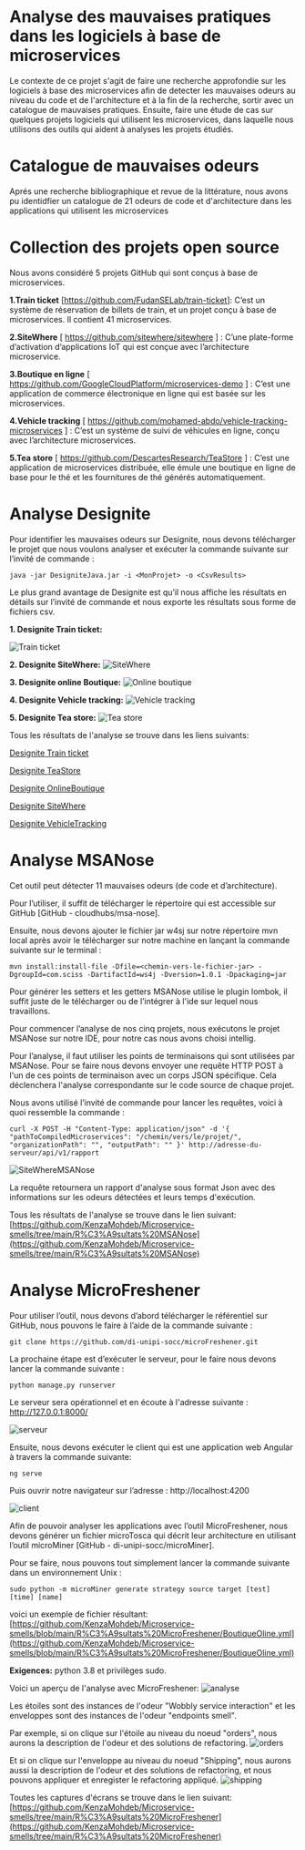 # Analyse des mauvaises pratiques dans les logiciels à base de microservices

Le contexte de ce projet s'agit de faire une recherche approfondie sur les logiciels à base des microservices afin de detecter les mauvaises odeurs au niveau du code et de l'architecture et à la fin de la recherche, sortir avec un catalogue de mauvaises pratiques. Ensuite, faire une étude de cas sur quelques projets logiciels qui utilisent les microservices, dans laquelle nous utilisons des outils qui aident à analyses les projets étudiés.

# Catalogue de mauvaises odeurs
Aprés une recherche bibliographique et revue de la littérature, nous avons pu identidfier un catalogue de 21 odeurs de code et d'architecture dans les applications qui utilisent les microservices

# Collection des projets open source

Nous avons considéré 5 projets GitHub qui sont conçus à base de microservices.

**1.Train ticket** [https://github.com/FudanSELab/train-ticket]: C’est un système de réservation de billets de train, et un projet conçu à base de microservices. Il contient 41 microservices. 

**2.SiteWhere** [ https://github.com/sitewhere/sitewhere ] : C’une plate-forme d’activation d’applications IoT qui est conçue avec l’architecture microservice. 

**3.Boutique en ligne** [ https://github.com/GoogleCloudPlatform/microservices-demo ] : C’est une application de commerce électronique en ligne qui est basée sur les microservices.  

**4.Vehicle tracking** [ https://github.com/mohamed-abdo/vehicle-tracking-microservices ]  : C’est un système de suivi de véhicules en ligne, conçu avec l’architecture microservices.  

**5.Tea store** [ https://github.com/DescartesResearch/TeaStore ] : C’est une application de microservices distribuée, elle émule une boutique en ligne de base pour le thé et les fournitures de thé générés automatiquement. 


# Analyse Designite

Pour identifier les mauvaises odeurs sur Designite, nous devons télécharger le projet que nous voulons analyser et exécuter la commande suivante sur l’invité de commande : 

  `java -jar DesigniteJava.jar -i <MonProjet> -o <CsvResults>` 
  
Le plus grand avantage de Designite est qu’il nous affiche les résultats en détails sur l’invité de commande et nous exporte les résultats sous forme de fichiers csv.

**1. Designite Train ticket:**

![Train ticket](https://github.com/KenzaMohdeb/Microservice-smells/blob/Images/train-ticket%20designite.png)

**2. Designite SiteWhere:**
![SiteWhere](https://github.com/KenzaMohdeb/Microservice-smells/blob/Images/DesigniteSiteWhere.png)

**3. Designite online Boutique:**
![Online boutique](https://github.com/KenzaMohdeb/Microservice-smells/blob/Images/DesigniteBoutique.png)

**4. Designite Vehicle tracking:**
![Vehicle tracking](https://github.com/KenzaMohdeb/Microservice-smells/blob/Images/DesigniteVehicle.png)

**5. Designite Tea store:**
![Tea store](https://github.com/KenzaMohdeb/Microservice-smells/blob/Images/DesigniteTeaStore.png)

Tous les résultats de l'analyse se trouve dans les liens suivants: 

[Designite Train ticket](https://github.com/KenzaMohdeb/Microservice-smells/tree/main/DesigniteTrainticke)

[Designite TeaStore](https://github.com/KenzaMohdeb/Microservice-smells/tree/main/DesigniteTeaStore)

[Designite OnlineBoutique](https://github.com/KenzaMohdeb/Microservice-smells/tree/main/DesigniteOnlineBoutique)

[Designite SiteWhere](https://github.com/KenzaMohdeb/Microservice-smells/tree/main/DesigniteSitewhere)

[Designite VehicleTracking](https://github.com/KenzaMohdeb/Microservice-smells/tree/main/DesigniteVehicleTracking)


# Analyse MSANose

Cet outil peut détecter 11 mauvaises odeurs (de code et d’architecture).  

Pour l’utiliser, il suffit de télécharger le répertoire qui est accessible sur GitHub [GitHub - cloudhubs/msa-nose]. 

Ensuite, nous devons ajouter le fichier jar w4sj sur notre répertoire mvn local après avoir le télécharger sur notre machine en lançant la commande suivante sur le terminal : 

`mvn install:install-file -Dfile=<chemin-vers-le-fichier-jar> -DgroupId=com.sciss -DartifactId=ws4j -Dversion=1.0.1 -Dpackaging=jar`

Pour générer les setters et les getters MSANose utilise le plugin lombok, il suffit juste de le télécharger ou de l’intégrer à l'ide sur lequel nous travaillons.  

Pour commencer l’analyse de nos cinq projets, nous exécutons le projet MSANose sur notre IDE, pour notre cas nous avons choisi intellig.  

Pour l’analyse, il faut utiliser les points de terminaisons qui sont utilisées par MSANose. Pour se faire nous devons envoyer une requête HTTP POST à l'un de ces points de terminaison avec un corps JSON spécifique. Cela déclenchera l'analyse correspondante sur le code source de chaque projet. 

Nous avons utilisé l’invité de commande pour lancer les requêtes, voici à quoi ressemble la commande :  

`curl -X POST -H "Content-Type: application/json" -d '{ "pathToCompiledMicroservices": "/chemin/vers/le/projet/", "organizationPath": "", "outputPath": "" }' http://adresse-du-serveur/api/v1/rapport`

![SiteWhereMSANose](https://github.com/KenzaMohdeb/Microservice-smells/blob/main/R%C3%A9sultats%20MSANose/SitewhereCommandeMSA.png)

La requête retournera un rapport d'analyse sous format Json avec des informations sur les odeurs détectées et leurs temps d'exécution. 

Tous les résultats de l'analyse se trouve dans le lien suivant: [https://github.com/KenzaMohdeb/Microservice-smells/tree/main/R%C3%A9sultats%20MSANose](https://github.com/KenzaMohdeb/Microservice-smells/tree/main/R%C3%A9sultats%20MSANose)




# Analyse MicroFreshener

Pour utiliser l’outil, nous devons d’abord télécharger le référentiel sur GitHub, nous pouvons le faire à l’aide de la commande suivante : 

`git clone https://github.com/di-unipi-socc/microFreshener.git`  

La prochaine étape est d’exécuter le serveur, pour le faire nous devons lancer la commande suivante :  

`python manage.py runserver`

Le serveur sera opérationnel et en écoute à l'adresse suivante : http://127.0.0.1:8000/ 

![serveur](https://github.com/KenzaMohdeb/Microservice-smells/blob/Images/Capture%20d'%C3%A9cran%202023-11-25%20135554.png)

Ensuite, nous devons exécuter le client qui est une application web Angular à travers la commande suivante:

`ng serve`

Puis ouvrir notre navigateur sur l’adresse : http://localhost:4200 

![client](https://github.com/KenzaMohdeb/Microservice-smells/blob/Images/Capture%20d'%C3%A9cran%202023-11-25%20174850.png)

Afin de pouvoir analyser les applications avec l’outil MicroFreshener, nous devons générer un fichier microTosca qui décrit leur architecture en utilisant l’outil microMiner [GitHub - di-unipi-socc/microMiner]. 

Pour se faire, nous pouvons tout simplement lancer la commande suivante dans un environnement Unix : 

`sudo python -m microMiner generate strategy source target [test] [time] [name]`

voici un exemple de fichier résultant: [https://github.com/KenzaMohdeb/Microservice-smells/blob/main/R%C3%A9sultats%20MicroFreshener/BoutiqueOline.yml](https://github.com/KenzaMohdeb/Microservice-smells/blob/main/R%C3%A9sultats%20MicroFreshener/BoutiqueOline.yml)

**Exigences:** python 3.8 et privilèges sudo.

Voici un aperçu de l'analyse avec MicroFreshener: 
![analyse](https://github.com/KenzaMohdeb/Microservice-smells/blob/Images/Online%20boutique.png)

Les étoiles sont des instances de l'odeur "Wobbly service interaction" et les enveloppes sont des instances de l'odeur "endpoints smell". 

Par exemple, si on clique sur l'étoile au niveau du noeud "orders", nous aurons la description de l'odeur et des solutions de refactoring. 
![orders](https://github.com/KenzaMohdeb/Microservice-smells/blob/Images/Capture%20d'%C3%A9cran%202023-11-25%20142513.png)

Et si on clique sur l'enveloppe au niveau du noeud "Shipping", nous aurons aussi la description de l'odeur et des solutions de refactoring, et nous pouvons appliquer et enregister le refactoring appliqué.
![shipping](https://github.com/KenzaMohdeb/Microservice-smells/blob/Images/Capture%20d'%C3%A9cran%202023-11-25%20142609.png)

Toutes les captures d'écrans se trouve dans le lien suivant: [https://github.com/KenzaMohdeb/Microservice-smells/tree/main/R%C3%A9sultats%20MicroFreshener](https://github.com/KenzaMohdeb/Microservice-smells/tree/main/R%C3%A9sultats%20MicroFreshener)




